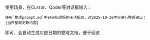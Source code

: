 使用场景，在Cursor、Qoder等对话框输入：
```
使用`整理prompt.md`中已经梳理好的干活规则，对2025-10-30内容进行整理输出：
{当日星球更新内容}
```
即可，会自动生成对应日期的整理文档，便于阅览
